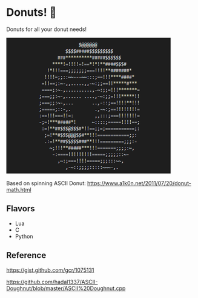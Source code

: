 # Donuts! 🍩

Donuts for all your donut needs!

![donut](screenshot/donut.gif)

Based on spinning ASCII Donut: https://www.a1k0n.net/2011/07/20/donut-math.html

## Flavors

* Lua
* C
* Python

## Reference

https://gist.github.com/gcr/1075131

https://github.com/hadal1337/ASCII-Doughnut/blob/master/ASCII%20Doughnut.cpp

